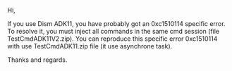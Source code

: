 Hi,

If you use Dism ADK11, you have probably got an 0xc1510114 specific error.
To resolve it, you must inject all commands in the same cmd session (file TestCmdADK11V2.zip).
You can reproduce this specific error 0xc1510114 with use TestCmdADK11.zip file (it use asynchrone task).

Thanks and regards.
